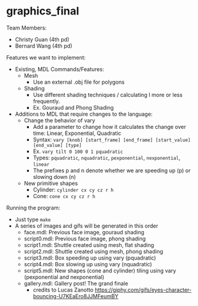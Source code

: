 # graphics_final

Team Members:
* Christy Guan (4th pd)
* Bernard Wang (4th pd)

Features we want to implement:
* Existing, MDL Commands/Features:
  * Mesh
    * Use an external .obj file for polygons
  * Shading
    * Use different shading techniques / calculating I more or less frequently.
    * Ex. Gouraud and Phong Shading
* Additions to MDL that require changes to the language:
  * Change the behavior of vary
    * Add a parameter to change how it calculates the change over time: Linear, Exponential, Quadratic
    * Syntax: `vary [knob] [start_frame] [end_frame] [start_value] [end_value] [type]`
    * Ex. `vary tilt 0 100 0 1 pquadratic`
    * Types: `pquadratic`, `nquadratic`, `pexponential`, `nexponential`, `linear`
    * The prefixes p and n denote whether we are speeding up (p) or slowing down (n)
  * New primitive shapes
    * Cylinder: `cylinder cx cy cz r h`
    * Cone: `cone cx cy cz r h`

Running the program:
* Just type `make`
* A series of images and gifs will be generated in this order
  * face.mdl: Previous face image, gouraud shading
  * script0.mdl: Previous face image, phong shading
  * script1.mdl: Shuttle created using mesh, flat shading
  * script2.mdl: Shuttle created using mesh, phong shading
  * script3.mdl: Box speeding up using vary (pquadratic)
  * script4.mdl: Box slowing up using vary (nquadratic)
  * script5.mdl: New shapes (cone and cylinder) tiling using vary (pexponential and nexponential)
  * gallery.mdl: Gallery post! The grand finale
    * credits to Lucas Zanotto https://giphy.com/gifs/eyes-character-bouncing-U7KEaEro8JJMFeumBY
